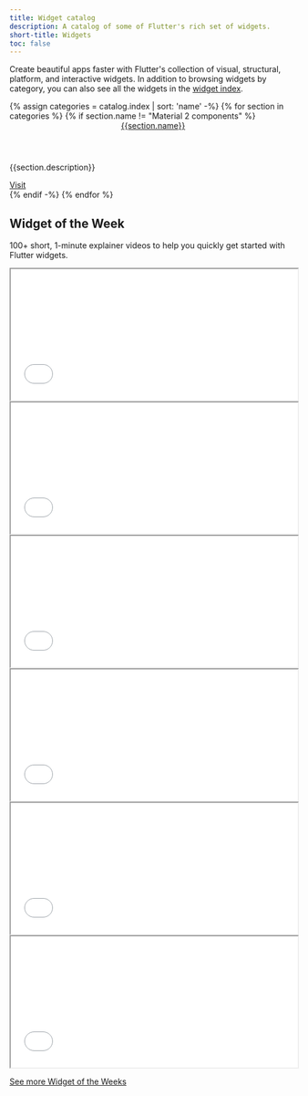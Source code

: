 ```yaml
---
title: Widget catalog
description: A catalog of some of Flutter's rich set of widgets.
short-title: Widgets
toc: false
---
```


Create beautiful apps faster with Flutter's collection of visual, structural,
platform, and interactive widgets. In addition to browsing widgets by category,
you can also see all the widgets in the [widget index][].

<div class="card-deck card-deck--responsive">
{% assign categories = catalog.index | sort: 'name' -%}
{% for section in categories %}
    <!-- Don't display the legacy Material 2 card. It is only accessible via the Material 3 components page. -->
    {% if section.name != "Material 2 components" %}
        <div class="card">
            <div class="card-body">
                <a href="{{page.url}}{{section.id}}"><header class="card-title">{{section.name}}</header></a>
                <p class="card-text">{{section.description}}</p>
            </div>
            <div class="card-footer card-footer--transparent">
                <a href="{{page.url}}{{section.id}}" aria-label="Navigate to the {{section.name}} widgets catalog">Visit</a>
            </div>
        </div>
    {% endif -%}
{% endfor %}
</div>

## Widget of the Week

100+ short, 1-minute explainer videos to
help you quickly get started with Flutter widgets.

<div class="card-deck card-deck--responsive">
    <div class="video-card">
        <div class="card-body">
            <iframe style="max-width: 100%; width: 100%; height: 230px;" src="{{site.yt.embed}}/1z6YP7YmvwA" title="Learn about the TextStyle Flutter Widget" {{site.yt.set}}></iframe>
        </div>
    </div>
    <div class="video-card">
        <div class="card-body">
            <iframe style="max-width: 100%; width: 100%; height: 230px;" src="{{site.yt.embed}}/VdkRy3yZiPo" title="Learn about the flutter_rating_bar Flutter Package" {{site.yt.set}}></iframe>
        </div>
    </div>
    <div class="video-card">
        <div class="card-body">
            <iframe style="max-width: 100%; width: 100%; height: 230px;" src="{{site.yt.embed}}/gYNTcgZVcWw" title="Learn about the LinearGradient Flutter Widget" {{site.yt.set}}></iframe>
        </div>
    </div>
    <div class="video-card">
        <div class="card-body">
            <iframe style="max-width: 100%; width: 100%; height: 230px;" src="{{site.yt.embed}}/-Nny8kzW380" title="Learn about the AutoComplete Flutter Widget" {{site.yt.set}}></iframe>
        </div>
    </div>
    <div class="video-card">
        <div class="card-body">
            <iframe style="max-width: 100%; width: 100%; height: 230px;" src="{{site.yt.embed}}/y9xchtVTtqQ" title="Learn about the NavigationRail Flutter Widget" {{site.yt.set}}></iframe>
        </div>
    </div>
    <div class="video-card">
        <div class="card-body">
            <iframe style="max-width: 100%; width: 100%; height: 230px;" src="{{site.yt.embed}}/qjA0JFiPMnQ" title="Learn about the mason Flutter Package" {{site.yt.set}}></iframe>
        </div>
    </div>
</div>

<a class="btn btn-primary full-width" target="_blank" href="{{site.yt.playlist}}PLjxrf2q8roU23XGwz3Km7sQZFTdB996iG" >See more Widget of the Weeks</a>

[widget index]: /reference/widgets
